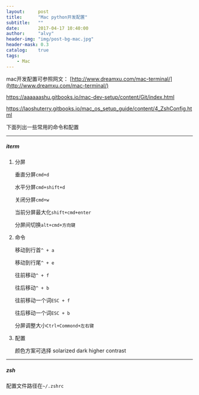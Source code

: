 ```yaml
---
layout:     post
title:      "Mac python开发配置"
subtitle:   ""
date:       2017-04-17 10:40:00
author:     "alvy"
header-img: "img/post-bg-mac.jpg"
header-mask: 0.3
catalog:    true
tags:
    - Mac
---
```




mac开发配置可参照网文：
[http://www.dreamxu.com/mac-terminal/](http://www.dreamxu.com/mac-terminal/)

<https://aaaaaashu.gitbooks.io/mac-dev-setup/content/Git/index.html>  

<https://laoshuterry.gitbooks.io/mac_os_setup_guide/content/4_ZshConfig.html>  

下面列出一些常用的命令和配置    

***

##### iterm

1. 分屏

   垂直分屏`cmd+d`    

   水平分屏`cmd+shift+d`

   关闭分屏`cmd+w`    

   当前分屏最大化`shift+cmd+enter`

   分屏间切换`alt+cmd+方向键`


2. 命令

   移动到行首`^ + a`

   移动到行尾`^ + e`

   往前移动`^ + f`    

   往后移动`^ + b`

   往前移动一个词`ESC + f`

   往后移动一个词`ESC + b`    

   分屏调整大小`Ctrl+Commond+左右键`

3. 配置

   颜色方案可选择 solarized dark higher contrast

***

##### zsh

配置文件路径在`~/.zshrc`
